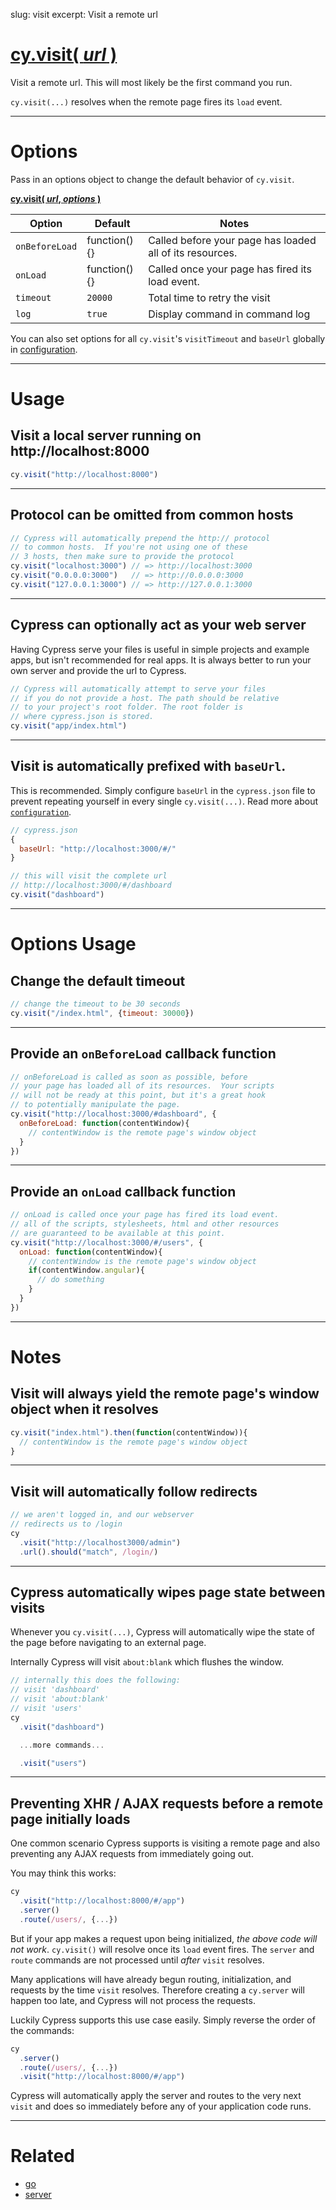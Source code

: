 slug: visit
excerpt: Visit a remote url

# [cy.visit( *url* )](#usage)

Visit a remote url. This will most likely be the first command you run.

`cy.visit(...)` resolves when the remote page fires its `load` event.

***

# Options

Pass in an options object to change the default behavior of `cy.visit`.

**[cy.visit( *url*, *options* )](#options-usage)**

Option | Default | Notes
--- | --- | ---
`onBeforeLoad` | function(){} | Called before your page has loaded all of its resources.
`onLoad`       | function(){} | Called once your page has fired its load event.
`timeout`      | `20000` | Total time to retry the visit
`log` | `true` | Display command in command log

You can also set options for all `cy.visit`'s `visitTimeout` and `baseUrl` globally in [configuration](https://on.cypress.io/guides/configuration).

***

# Usage

## Visit a local server running on http://localhost:8000

```javascript
cy.visit("http://localhost:8000")
```

***

## Protocol can be omitted from common hosts

```javascript
// Cypress will automatically prepend the http:// protocol
// to common hosts.  If you're not using one of these
// 3 hosts, then make sure to provide the protocol
cy.visit("localhost:3000") // => http://localhost:3000
cy.visit("0.0.0.0:3000")   // => http://0.0.0.0:3000
cy.visit("127.0.0.1:3000") // => http://127.0.0.1:3000
```

***

## Cypress can optionally act as your web server

Having Cypress serve your files is useful in simple projects and example apps, but isn't recommended for real apps.  It is always better to run your own server and provide the url to Cypress.

```javascript
// Cypress will automatically attempt to serve your files
// if you do not provide a host. The path should be relative
// to your project's root folder. The root folder is
// where cypress.json is stored.
cy.visit("app/index.html")
```

***

## Visit is automatically prefixed with `baseUrl`.

This is recommended. Simply configure `baseUrl` in the `cypress.json` file to prevent repeating yourself in every single `cy.visit(...)`. Read more about [`configuration`](https://on.cypress.io/guides/configuration).

```javascript
// cypress.json
{
  baseUrl: "http://localhost:3000/#/"
}

// this will visit the complete url
// http://localhost:3000/#/dashboard
cy.visit("dashboard")
```

***

# Options Usage

## Change the default timeout

```javascript
// change the timeout to be 30 seconds
cy.visit("/index.html", {timeout: 30000})
```

***

## Provide an `onBeforeLoad` callback function

```javascript
// onBeforeLoad is called as soon as possible, before
// your page has loaded all of its resources.  Your scripts
// will not be ready at this point, but it's a great hook
// to potentially manipulate the page.
cy.visit("http://localhost:3000/#dashboard", {
  onBeforeLoad: function(contentWindow){
    // contentWindow is the remote page's window object
  }
})
```

***

## Provide an `onLoad` callback function

```javascript
// onLoad is called once your page has fired its load event.
// all of the scripts, stylesheets, html and other resources
// are guaranteed to be available at this point.
cy.visit("http://localhost:3000/#/users", {
  onLoad: function(contentWindow){
    // contentWindow is the remote page's window object
    if(contentWindow.angular){
      // do something
    }
  }
})
```

***

# Notes

## Visit will always yield the remote page's window object when it resolves

```javascript
cy.visit("index.html").then(function(contentWindow)){
  // contentWindow is the remote page's window object
}
```

***

## Visit will automatically follow redirects

```javascript
// we aren't logged in, and our webserver
// redirects us to /login
cy
  .visit("http://localhost3000/admin")
  .url().should("match", /login/)
```

***

## Cypress automatically wipes page state between visits

Whenever you `cy.visit(...)`, Cypress will automatically wipe the state of the page before navigating to an external page.

Internally Cypress will visit `about:blank` which flushes the window.

```javascript
// internally this does the following:
// visit 'dashboard'
// visit 'about:blank'
// visit 'users'
cy
  .visit("dashboard")

  ...more commands...

  .visit("users")

```

***

## Preventing XHR / AJAX requests before a remote page initially loads

One common scenario Cypress supports is visiting a remote page and also preventing any AJAX requests from immediately going out.

You may think this works:

```javascript
cy
  .visit("http://localhost:8000/#/app")
  .server()
  .route(/users/, {...})
```

But if your app makes a request upon being initialized, *the above code will not work*.  `cy.visit()` will resolve once its `load` event fires.  The `server` and `route` commands are not processed until *after* `visit` resolves.

Many applications will have already begun routing, initialization, and requests by the time `visit` resolves. Therefore creating a `cy.server` will happen too late, and Cypress will not process the requests.

Luckily Cypress supports this use case easily. Simply reverse the order of the commands:

```javascript
cy
  .server()
  .route(/users/, {...})
  .visit("http://localhost:8000/#/app")
```

Cypress will automatically apply the server and routes to the very next `visit` and does so immediately before any of your application code runs.

***

# Related

- [go](https://on.cypress.io/api/go)
- [server](https://on.cypress.io/api/server)
